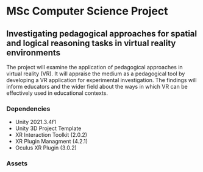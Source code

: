 # MSc Computer Science Project

## Investigating pedagogical approaches for spatial and logical reasoning tasks in virtual reality environments

The project will examine the application of pedagogical approaches in virtual reality (VR). It will appraise the medium as a pedagogical tool by developing a VR application for experimental investigation. The findings will inform educators and the wider field about the ways in which VR can be effectively used in educational contexts.

### Dependencies

-   Unity 2021.3.4f1
-   Unity 3D Project Template
-   XR Interaction Toolkit (2.0.2)
-   XR Plugin Managment (4.2.1)
-   Oculus XR Plugin (3.0.2)

### Assets
